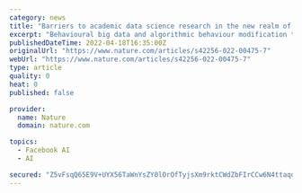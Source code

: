 ```yaml
---
category: news
title: "Barriers to academic data science research in the new realm of algorithmic behaviour modification by digital platforms"
excerpt: "Behavioural big data and algorithmic behaviour modification technologies controlled by commercial platforms have become difficult for academic researchers to access. Greene et al. describe barriers to academic research on such data and algorithms,"
publishedDateTime: 2022-04-18T16:35:00Z
originalUrl: "https://www.nature.com/articles/s42256-022-00475-7"
webUrl: "https://www.nature.com/articles/s42256-022-00475-7"
type: article
quality: 0
heat: 0
published: false

provider:
  name: Nature
  domain: nature.com

topics:
  - Facebook AI
  - AI

secured: "Z5vFsqQ65E9V+UYX56TaWnYsZY0lOrOfTyjsXm9rktCWdZbFIrCCw6N4ttaqoV5DOfUVTJe7IKW/FdZwuZcqYwkjRERYua9cLJ9xPxJn2EyXdSz73FEK5ilxHIR+3bN7CMhapc0tVL7MecZ+MIybN6lebDqHhFZLAHbRoFDerBzthi74y+K3UfyzPzvf9WaUdI9WbZCn2elmP5/oL6Z2/9dy/xxcn9Ece4uFVoUYBi+HOvx2DJWmBmK/a3hUjrP9TU+BZJbA43DdA4SvODbrt248onQCyU4yMwZXw9104TAxgU9X4NMcdJQhlFiPTe1hv2ClwstCdAZ14B2UMj4FsGGwIbFFp4uKHUfyfC2gH7s=;tfhu8fsW1X/jvVCyLVaoDA=="
---
```


